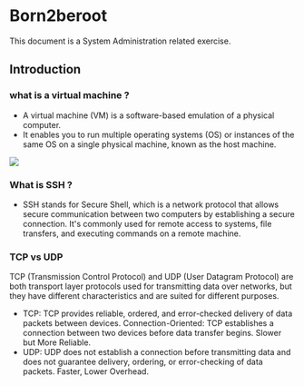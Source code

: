 # Born2beroot
This document is a System Administration related exercise.

## Introduction

### what is a virtual machine ?
 - A virtual machine (VM) is a software-based emulation of a physical computer.
 - It enables you to run multiple operating systems (OS) or instances of the same OS on a single physical machine, known as the host machine.
 <img src="https://www.google.com/url?sa=i&url=https%3A%2F%2Fwww.dnsstuff.com%2Fwhat-is-hypervisor&psig=AOvVaw2TgAFkLoe1Tde9RcqhaKOO&ust=1703945101670000&source=images&cd=vfe&opi=89978449&ved=0CBIQjRxqFwoTCIjss6botIMDFQAAAAAdAAAAABAD">





### What is SSH ?
 - SSH stands for Secure Shell, which is a network protocol that allows secure communication between two computers by establishing a secure connection. It's commonly used for remote access to systems, file transfers, and executing commands on a remote machine.

### TCP vs UDP
TCP (Transmission Control Protocol) and UDP (User Datagram Protocol) are both transport layer protocols used for transmitting data over networks, but they have different characteristics and are suited for different purposes.
 - TCP:
    TCP provides reliable, ordered, and error-checked delivery of data packets between devices.
    Connection-Oriented: TCP establishes a connection between two devices before data transfer begins.
    Slower but More Reliable.
 - UDP:
    UDP does not establish a connection before transmitting data and does not guarantee delivery, ordering, or error-checking of data packets.
    Faster, Lower Overhead.

